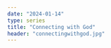 ```yaml
---
date: "2024-01-14"
type: series
title: "Connecting with God"
header: "connectingwithgod.jpg"
---
```

